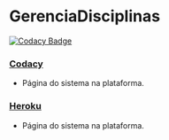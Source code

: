 # GerenciaDisciplinas

[![Codacy Badge](https://api.codacy.com/project/badge/Grade/096624fcab8a4c71a272a868d72c235f)](https://app.codacy.com/gh/antonioDurval/GerenciaDisciplinas?utm_source=github.com&utm_medium=referral&utm_content=antonioDurval/GerenciaDisciplinas&utm_campaign=Badge_Grade_Settings)

### [Codacy](https://app.codacy.com/gh/antonioDurval/GerenciaDisciplinas/dashboard)
* Página do sistema na plataforma.

### [Heroku](https://gerenciadisciplinas-es.herokuapp.com/)
* Página do sistema na plataforma.
